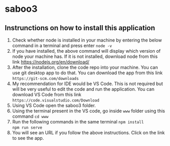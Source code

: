# saboo3
## Instrunctions on how to install this application
1. Check whether node is installed in your machine by entering the below command in a terminal and press enter
    `node -v`<br>
2. If you have installed, the above command will display which version of node your machine has. If it is not installed, download node from this link https://nodejs.org/en/download/
3. After the installation, clone the code repo into your machine. You can use git desktop app to do that. You can download the app from this link `https://git-scm.com/downloads`
4. My recommendation for IDE would be VS Code. This is not required but will be very useful to edit the code and run the application. You can download VS Code from this link `https://code.visualstudio.com/Download`
5. Using VS Code open the saboo3 folder.
6. Using the terminal present in the VS code, go inside `www` folder using this command
    `cd www`<br>
7. Run the following commands in the same terminal
    `npm install`<br>
    `npm run serve`<br>    
8. You will see an URL if you follow the above instructions. Click on the link to see the app.     